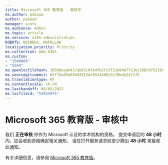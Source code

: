 ```yaml
---
title: Microsoft 365 教育版 - 审核中
ms.author: pebaum
author: pebaum
manager: scotv
ms.audience: Admin
ms.topic: article
ms.service: o365-administration
ROBOTS: NOINDEX, NOFOLLOW
localization_priority: Priority
ms.collection: Adm_O365
ms.custom:
- "1500009"
- "5544"
ms.openlocfilehash: 30500eaa6417ab63c6fe4fb2fc5f11b8487f13ec108c9752390825a36e3adc6b
ms.sourcegitcommit: b5f7da89a650d2915dc652449623c78be6247175
ms.translationtype: HT
ms.contentlocale: zh-CN
ms.lasthandoff: 08/05/2021
ms.locfileid: "53924975"
---
```

# <a name="microsoft-365-for-education---under-review"></a>Microsoft 365 教育版 - 审核中

我们 **正在审核** 你作为 Microsoft 认证的学术机构的资格。 提交申请后的 **48 小时** 内，应会收到资格确定相关通知。 请在打开服务请求前至少腾出 **48 小时** 来接收此通知。

有关详细信息，请参阅 [Microsoft 365 教育版](https://www.microsoft.com/education/buy-license/microsoft365)。
